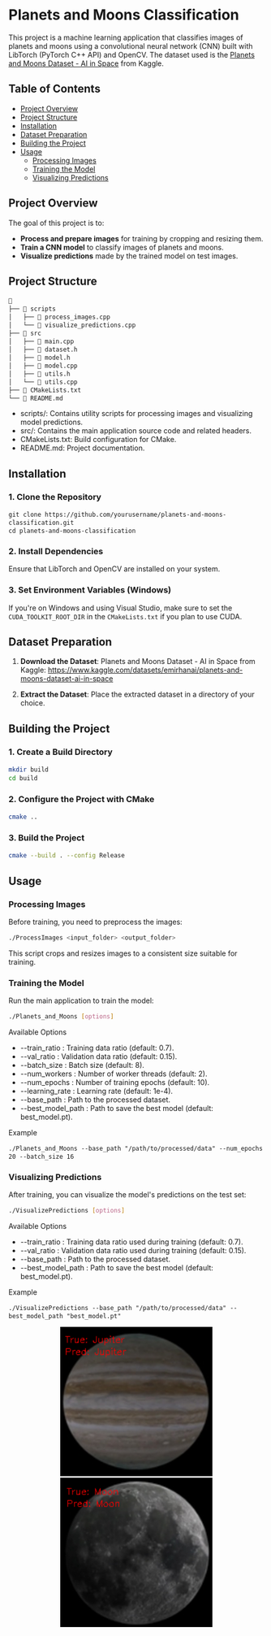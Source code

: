 # Planets and Moons Classification

This project is a machine learning application that classifies images of planets and moons using a convolutional neural network (CNN) built with LibTorch (PyTorch C++ API) and OpenCV. The dataset used is the [Planets and Moons Dataset - AI in Space](https://www.kaggle.com/datasets/emirhanai/planets-and-moons-dataset-ai-in-space) from Kaggle.

## Table of Contents

- [Project Overview](#project-overview)
- [Project Structure](#project-structure)
- [Installation](#installation)
- [Dataset Preparation](#dataset-preparation)
- [Building the Project](#building-the-project)
- [Usage](#usage)
  - [Processing Images](#processing-images)
  - [Training the Model](#training-the-model)
  - [Visualizing Predictions](#visualizing-predictions)

## Project Overview

The goal of this project is to:

- **Process and prepare images** for training by cropping and resizing them.
- **Train a CNN model** to classify images of planets and moons.
- **Visualize predictions** made by the trained model on test images.

## Project Structure

```plaintext
📂
├── 📂 scripts
│   ├── 📄 process_images.cpp
│   └── 📄 visualize_predictions.cpp
├── 📂 src
│   ├── 📄 main.cpp
│   ├── 📄 dataset.h
│   ├── 📄 model.h
│   ├── 📄 model.cpp
│   ├── 📄 utils.h
│   └── 📄 utils.cpp
├── 📄 CMakeLists.txt
└── 📄 README.md
`````
- scripts/: Contains utility scripts for processing images and visualizing model predictions.
- src/: Contains the main application source code and related headers.
- CMakeLists.txt: Build configuration for CMake.
- README.md: Project documentation.

## Installation
### 1. Clone the Repository
```
git clone https://github.com/yourusername/planets-and-moons-classification.git
cd planets-and-moons-classification
```
### 2. Install Dependencies
Ensure that LibTorch and OpenCV are installed on your system.

### 3. Set Environment Variables (Windows)
If you're on Windows and using Visual Studio, make sure to set the `CUDA_TOOLKIT_ROOT_DIR` in the `CMakeLists.txt` if you plan to use CUDA.

## Dataset Preparation

1. **Download the Dataset**: Planets and Moons Dataset - AI in Space from Kaggle:
   https://www.kaggle.com/datasets/emirhanai/planets-and-moons-dataset-ai-in-space

2. **Extract the Dataset**: Place the extracted dataset in a directory of your choice.

## Building the Project

### 1. Create a Build Directory

```bash
mkdir build
cd build
```
### 2. Configure the Project with CMake
```bash
cmake ..
```

### 3. Build the Project
```bash
cmake --build . --config Release
```

## Usage

### Processing Images
Before training, you need to preprocess the images:

```bash
./ProcessImages <input_folder> <output_folder>
```
This script crops and resizes images to a consistent size suitable for training.

### Training the Model

Run the main application to train the model:
```bash
./Planets_and_Moons [options]
```

Available Options
- --train_ratio <float>: Training data ratio (default: 0.7).
- --val_ratio <float>: Validation data ratio (default: 0.15).
- --batch_size <int>: Batch size (default: 8).
- --num_workers <int>: Number of worker threads (default: 2).
- --num_epochs <int>: Number of training epochs (default: 10).
- --learning_rate <float>: Learning rate (default: 1e-4).
- --base_path <string>: Path to the processed dataset.
- --best_model_path <string>: Path to save the best model (default: best_model.pt).

Example
```
./Planets_and_Moons --base_path "/path/to/processed/data" --num_epochs 20 --batch_size 16
```


### Visualizing Predictions

After training, you can visualize the model's predictions on the test set:
```bash
./VisualizePredictions [options]
```

Available Options
- --train_ratio <float>: Training data ratio used during training (default: 0.7).
- --val_ratio <float>: Validation data ratio used during training (default: 0.15).
- --base_path <string>: Path to the processed dataset.
- --best_model_path <string>: Path to save the best model (default: best_model.pt).

Example
```
./VisualizePredictions --base_path "/path/to/processed/data" --best_model_path "best_model.pt"

```
<p align="center">
  <img src="images/jupiter_pred.png" width="300" />
  <img src="images/moon_pred.png" width="300" />
</p>
